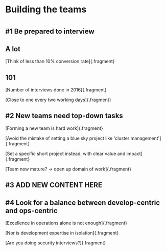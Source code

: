 # Building the teams

# 

## \#1 Be prepared to interview

## A lot
[Think of less than 10% conversion rate]{.fragment}

##  101
[Number of interviews done in 2016]{.fragment}

[Close to one every two working days]{.fragment}


## \#2 New teams need top-down tasks
[Forming a new team is hard work]{.fragment}

[Avoid the mistake of setting a blue sky project like 'cluster management']{.fragment}

[Set a specific short project instead, with clear value and impact]{.fragment}

[Team now mature? -> open up domain of work]{.fragment}


## \#3 ADD NEW CONTENT HERE


## \#4 Look for a balance between develop-centric and ops-centric

[Excellence in operations alone is not enough]{.fragment}

[Nor is development expertise in isolation]{.fragment}

[Are you doing security interviews?]{.fragment}

